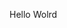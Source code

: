 Hello Wolrd

































































































































































































































































































































































































































































































































































































































































































































































































































































































































































































































































































































































































































































































































































































































































































































































































































































































































































































































































































































































































































































































































































































































































































































































































































































































































































































































































































































































































































































































































































































































































































































































































































































































































































































































































































































































































































































































































































































































































































































































































































































































































































































































































































































































































































































































































































































































































